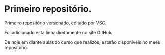 # Primeiro repositório.

Primeiro repositório versionado, editado por VSC.

Foi adicionado esta linha diretamente no site GitHub.

De hoje em diante aulas do curso que realizos, estarão disponíveis no meeu repositório. 